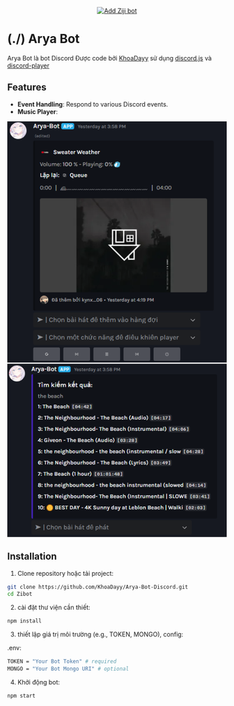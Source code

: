 <p align="center">
    <a href="https://discord.com/oauth2/authorize?client_id=998801164902613022"><img src="https://img.shields.io/badge/ADD_Bot-Arya_Bot?style=for-the-badge&label=Arya%20Bot&color=%237289DA" alt="Add Ziji bot"></a>
</p>

# (./) Arya Bot
Arya Bot là bot Discord Được code bởi [KhoaDayy](https://github.com/KhoaDayy) sử dụng [discord.js](https://discord.js.org/) và [discord-player](https://discord-player.js.org/) 

## Features
- **Event Handling**: Respond to various Discord events.
- **Music Player**:
<p>
  <div class="image">
    <a href="./" data-sub-html="Description">
      <img alt="Player" src="https://raw.githubusercontent.com/KhoaDayy/Arya-Bot-Discord/master/Assets/Player.png?token=GHSAT0AAAAAACWBXPBKI75WBVDWCDMJCHTYZWAA4RA" />
      <img alt="Search" src="https://raw.githubusercontent.com/KhoaDayy/Arya-Bot-Discord/master/Assets/Search.png?token=GHSAT0AAAAAACWBXPBKI75WBVDWCDMJCHTYZWAA4RA" />
    </a>
  </div>
</p>

## Installation
1. Clone repository hoặc tải project:

```bash
git clone https://github.com/KhoaDayy/Arya-Bot-Discord.git
cd Zibot
```
2. cài đặt thư viện cần thiết:

```bash
npm install
```
3. thiết lập giá trị môi trường (e.g., TOKEN, MONGO), config:

.env:
```bash
TOKEN = "Your Bot Token" # required
MONGO = "Your Bot Mongo URI" # optional
```

4. Khởi động bot:

```bash
npm start
```